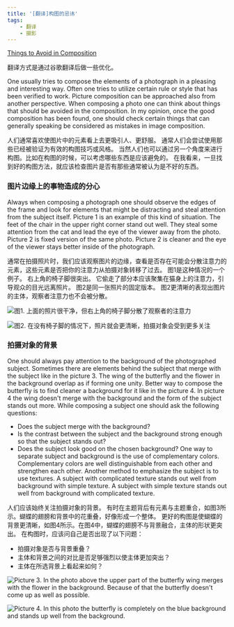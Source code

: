 ```yaml
---
title: '[翻译]构图的忌讳'
tags:
    - 翻译
    - 摄影
---
```


[Things to Avoid in Composition](http://www.secondpicture.com/tutorials/photography/things_to_avoid_in_picture_composition.html)

翻译方式是通过谷歌翻译后做一些优化。

One usually tries to compose the elements of a photograph in a pleasing and interesting way. Often one tries to utilize certain rule or style that has been verified to work. Picture composition can be approached also from another perspective. When composing a photo one can think about things that should be avoided in the composition. In my opinion, once the good composition has been found, one should check certain things that can generally speaking be considered as mistakes in image composition.

人们通常喜欢使图片中的元素看上去更吸引人、更舒服。 通常人们会尝试使用那些已经被验证为有效的构图技巧或风格。 当然人们也可以通过另一个角度来进行构图。比如在构图的时候，可以考虑哪些东西是应该避免的。 在我看来，一旦找到好的构图方法，就应该检查图片是否有那些通常被认为是不好的东西。

### 图片边缘上的事物造成的分心

Always when composing a photograph one should observe the edges of the frame and look for elements that might be distracting and steal attention from the subject itself. Picture 1 is an example of this kind of situation. The feet of the chair in the upper right corner stand out well. They steal some attention from the cat and lead the eye of the viewer away from the photo. Picture 2 is fixed version of the same photo. Picture 2 is cleaner and the eye of the viewer stays better inside of the photograph.

通常在拍摄照片时，我们应该观察图片的边缘，查看是否存在可能会分散注意力的元素，这些元素是否把你的注意力从拍摄对象转移了过去。 图1是这种情况的一个例子。 右上角的椅子脚很突出。 它偷走了部分本应该聚集在猫身上的注意力，引导观众的目光远离照片。 图2是同一张照片的固定版本。 图2更清晰的表现出图片的主体，观察者注意力也不会被分散。

![图1. 上面的照片很干净，但右上角的椅子脚分散了观察者的注意力](./p1.jpg)

![图2. 在没有椅子脚的情况下，照片就会更清晰，拍摄对象会受到更多关注](./p2.jpg)

### 拍摄对象的背景

One should always pay attention to the background of the photographed subject. Sometimes there are elements behind the subject that merge with the subject like in the picture 3. The wing of the butterfly and the flower in the background overlap as if forming one unity. Better way to compose the butterfly is to find cleaner a background for it like in the picture 4. In picture 4 the wing doesn't merge with the background and the form of the subject stands out more. While composing a subject one should ask the following questions:

- Does the subject merge with the background?
- Is the contrast between the subject and the background strong enough so that the subject stands out?
- Does the subject look good on the chosen background?
One way to separate subject and background is the use of complementary colors. Complementary colors are well distinguishable from each other and strengthen each other. Another method to emphasize the subject is to use textures. A subject with complicated texture stands out well from background with simple texture. A subject with simple texture stands out well from background with complicated texture.

人们应该始终关注拍摄对象的背景。 有时在主题背后有元素与主题重合，如图3所示。蝴蝶的翅膀和背景中的花重叠，好像形成一个整体。 更好的构图是使蝴蝶的背景更清晰，如图4所示。在图4中，蝴蝶的翅膀不与背景融合，主体的形状更突出。 在构图时，应该问自己是否出现了以下问题：

- 拍摄对象是否与背景重叠？
- 主体和背景之间的对比是否足够强烈以使主体更加突出？
- 主体在所选背景上看起来如何？

![Picture 3. In the photo above the upper part of the butterfly wing merges with the flower in the background. Because of that the butterfly doesn't come up as well as possible.](./p3.jpg)

![Picture 4. In this photo the butterfly is completely on the blue background and stands up well from the background.](./p4.jpg)